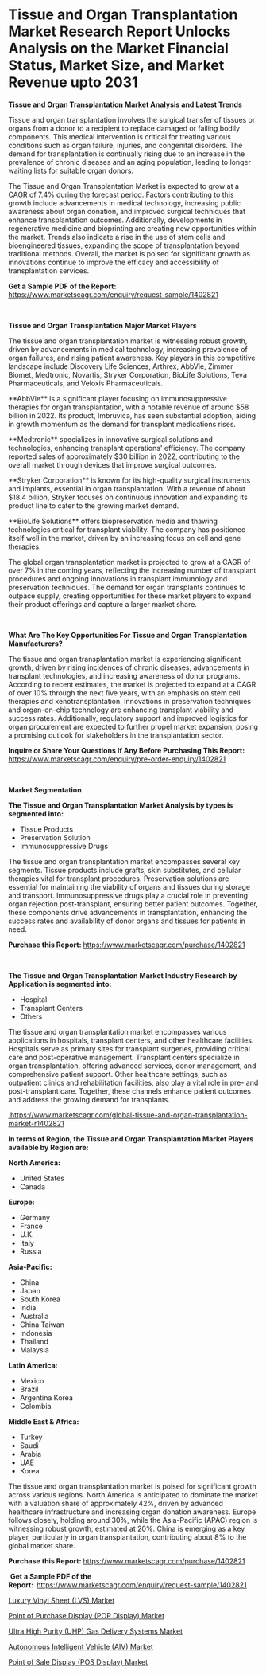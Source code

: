 <p><h1>Tissue and Organ Transplantation Market Research Report Unlocks Analysis on the Market Financial Status, Market Size, and Market Revenue upto 2031</h1></p><p><strong>Tissue and Organ Transplantation Market Analysis and Latest Trends</strong></p>
<p><p>Tissue and organ transplantation involves the surgical transfer of tissues or organs from a donor to a recipient to replace damaged or failing bodily components. This medical intervention is critical for treating various conditions such as organ failure, injuries, and congenital disorders. The demand for transplantation is continually rising due to an increase in the prevalence of chronic diseases and an aging population, leading to longer waiting lists for suitable organ donors.</p><p>The Tissue and Organ Transplantation Market is expected to grow at a CAGR of 7.4% during the forecast period. Factors contributing to this growth include advancements in medical technology, increasing public awareness about organ donation, and improved surgical techniques that enhance transplantation outcomes. Additionally, developments in regenerative medicine and bioprinting are creating new opportunities within the market. Trends also indicate a rise in the use of stem cells and bioengineered tissues, expanding the scope of transplantation beyond traditional methods. Overall, the market is poised for significant growth as innovations continue to improve the efficacy and accessibility of transplantation services.</p></p>
<p><strong>Get a Sample PDF of the Report:&nbsp;</strong> <a href="https://www.marketscagr.com/enquiry/request-sample/1402821?utm_campaign=1802&utm_medium=2&utm_source=Github&utm_content=ia&utm_term=23102024&utm_id=tissue-and-organ-transplantation">https://www.marketscagr.com/enquiry/request-sample/1402821</a></p>
<p>&nbsp;</p>
<p><strong>Tissue and Organ Transplantation Major Market Players</strong></p>
<p><p>The tissue and organ transplantation market is witnessing robust growth, driven by advancements in medical technology, increasing prevalence of organ failures, and rising patient awareness. Key players in this competitive landscape include Discovery Life Sciences, Arthrex, AbbVie, Zimmer Biomet, Medtronic, Novartis, Stryker Corporation, BioLife Solutions, Teva Pharmaceuticals, and Veloxis Pharmaceuticals.</p><p>**AbbVie** is a significant player focusing on immunosuppressive therapies for organ transplantation, with a notable revenue of around $58 billion in 2022. Its product, Imbruvica, has seen substantial adoption, aiding in growth momentum as the demand for transplant medications rises.</p><p>**Medtronic** specializes in innovative surgical solutions and technologies, enhancing transplant operations' efficiency. The company reported sales of approximately $30 billion in 2022, contributing to the overall market through devices that improve surgical outcomes.</p><p>**Stryker Corporation** is known for its high-quality surgical instruments and implants, essential in organ transplantation. With a revenue of about $18.4 billion, Stryker focuses on continuous innovation and expanding its product line to cater to the growing market demand.</p><p>**BioLife Solutions** offers biopreservation media and thawing technologies critical for transplant viability. The company has positioned itself well in the market, driven by an increasing focus on cell and gene therapies.</p><p>The global organ transplantation market is projected to grow at a CAGR of over 7% in the coming years, reflecting the increasing number of transplant procedures and ongoing innovations in transplant immunology and preservation techniques. The demand for organ transplants continues to outpace supply, creating opportunities for these market players to expand their product offerings and capture a larger market share.</p></p>
<p>&nbsp;</p>
<p><strong>What Are The Key Opportunities For Tissue and Organ Transplantation Manufacturers?</strong></p>
<p><p>The tissue and organ transplantation market is experiencing significant growth, driven by rising incidences of chronic diseases, advancements in transplant technologies, and increasing awareness of donor programs. According to recent estimates, the market is projected to expand at a CAGR of over 10% through the next five years, with an emphasis on stem cell therapies and xenotransplantation. Innovations in preservation techniques and organ-on-chip technology are enhancing transplant viability and success rates. Additionally, regulatory support and improved logistics for organ procurement are expected to further propel market expansion, posing a promising outlook for stakeholders in the transplantation sector.</p></p>
<p><strong>Inquire or Share Your Questions If Any Before Purchasing This Report:</strong> <a href="https://www.marketscagr.com/enquiry/pre-order-enquiry/1402821?utm_campaign=1802&utm_medium=2&utm_source=Github&utm_content=ia&utm_term=23102024&utm_id=tissue-and-organ-transplantation">https://www.marketscagr.com/enquiry/pre-order-enquiry/1402821</a></p>
<p>&nbsp;</p>
<p><strong>Market Segmentation</strong></p>
<p><strong>The Tissue and Organ Transplantation Market Analysis by types is segmented into:</strong></p>
<p><ul><li>Tissue Products</li><li>Preservation Solution</li><li>Immunosuppressive Drugs</li></ul></p>
<p><p>The tissue and organ transplantation market encompasses several key segments. Tissue products include grafts, skin substitutes, and cellular therapies vital for transplant procedures. Preservation solutions are essential for maintaining the viability of organs and tissues during storage and transport. Immunosuppressive drugs play a crucial role in preventing organ rejection post-transplant, ensuring better patient outcomes. Together, these components drive advancements in transplantation, enhancing the success rates and availability of donor organs and tissues for patients in need.</p></p>
<p><strong>Purchase this Report:&nbsp;</strong><a href="https://www.marketscagr.com/purchase/1402821?utm_campaign=1802&utm_medium=2&utm_source=Github&utm_content=ia&utm_term=23102024&utm_id=tissue-and-organ-transplantation">https://www.marketscagr.com/purchase/1402821</a></p>
<p>&nbsp;</p>
<p><strong>The Tissue and Organ Transplantation Market Industry Research by Application is segmented into:</strong></p>
<p><ul><li>Hospital</li><li>Transplant Centers</li><li>Others</li></ul></p>
<p><p>The tissue and organ transplantation market encompasses various applications in hospitals, transplant centers, and other healthcare facilities. Hospitals serve as primary sites for transplant surgeries, providing critical care and post-operative management. Transplant centers specialize in organ transplantation, offering advanced services, donor management, and comprehensive patient support. Other healthcare settings, such as outpatient clinics and rehabilitation facilities, also play a vital role in pre- and post-transplant care. Together, these channels enhance patient outcomes and address the growing demand for transplants.</p></p>
<p><a href="https://www.marketscagr.com/global-tissue-and-organ-transplantation-market-r1402821?utm_campaign=1802&utm_medium=2&utm_source=Github&utm_content=ia&utm_term=23102024&utm_id=tissue-and-organ-transplantation">&nbsp;https://www.marketscagr.com/global-tissue-and-organ-transplantation-market-r1402821</a></p>
<p><strong>In terms of Region, the Tissue and Organ Transplantation Market Players available by Region are:</strong></p>
<p>
    <p> <strong> North America: </strong>
        <ul>
            <li>United States</li>
            <li>Canada</li>
        </ul>
        </p> 
    <p> <strong> Europe: </strong>
        <ul>
            <li>Germany</li>
            <li>France</li>
            <li>U.K.</li>
            <li>Italy</li>
            <li>Russia</li>
        </ul>
        </p> 
    <p> <strong> Asia-Pacific: </strong>
        <ul>
            <li>China</li>
            <li>Japan</li>
            <li>South Korea</li>
            <li>India</li>
            <li>Australia</li>
            <li>China Taiwan</li>
            <li>Indonesia</li>
            <li>Thailand</li>
            <li>Malaysia</li>
        </ul>
        </p> 
    <p> <strong> Latin America: </strong>
        <ul>
            <li>Mexico</li>
            <li>Brazil</li>
            <li>Argentina Korea</li>
            <li>Colombia</li>
        </ul>
        </p> 
    <p> <strong> Middle East & Africa: </strong>
        <ul>
            <li>Turkey</li>
            <li>Saudi</li>
            <li>Arabia</li>
            <li>UAE</li>
            <li>Korea</li>
        </ul>
    </p>
    </p>
<p><p>The tissue and organ transplantation market is poised for significant growth across various regions. North America is anticipated to dominate the market with a valuation share of approximately 42%, driven by advanced healthcare infrastructure and increasing organ donation awareness. Europe follows closely, holding around 30%, while the Asia-Pacific (APAC) region is witnessing robust growth, estimated at 20%. China is emerging as a key player, particularly in organ transplantation, contributing about 8% to the global market share.</p></p>
<p><strong>Purchase this Report: </strong><a href="https://www.marketscagr.com/purchase/1402821?utm_campaign=1802&utm_medium=2&utm_source=Github&utm_content=ia&utm_term=23102024&utm_id=tissue-and-organ-transplantation">https://www.marketscagr.com/purchase/1402821</a></p>
<p>&nbsp;<strong>Get a Sample PDF of the Report:&nbsp;&nbsp;</strong><a href="https://www.marketscagr.com/enquiry/request-sample/1402821?utm_campaign=1802&utm_medium=2&utm_source=Github&utm_content=ia&utm_term=23102024&utm_id=tissue-and-organ-transplantation">https://www.marketscagr.com/enquiry/request-sample/1402821</a></p>
<p><strong></strong></p>
<p><p><a href="https://www.linkedin.com/pulse/deep-dive-luxury-vinyl-sheet-lvs-market-itstrends-segmentation-svtue?utm_campaign=1802&utm_medium=2&utm_source=Github&utm_content=ia&utm_term=23102024&utm_id=tissue-and-organ-transplantation">Luxury Vinyl Sheet (LVS) Market</a></p><p><a href="https://www.linkedin.com/pulse/point-purchase-display-pop-market-outlook-share-analysis-rqc9f?utm_campaign=1802&utm_medium=2&utm_source=Github&utm_content=ia&utm_term=23102024&utm_id=tissue-and-organ-transplantation">Point of Purchase Display (POP Display) Market</a></p><p><a href="https://www.linkedin.com/pulse/global-ultra-high-purity-uhp-gas-delivery-systems-market-hhise?utm_campaign=1802&utm_medium=2&utm_source=Github&utm_content=ia&utm_term=23102024&utm_id=tissue-and-organ-transplantation">Ultra High Purity (UHP) Gas Delivery Systems Market</a></p><p><a href="https://www.linkedin.com/pulse/analyzing-global-autonomous-intelligent-vehicle-aiv-market-ffe7e?utm_campaign=1802&utm_medium=2&utm_source=Github&utm_content=ia&utm_term=23102024&utm_id=tissue-and-organ-transplantation">Autonomous Intelligent Vehicle (AIV) Market</a></p><p><a href="https://www.linkedin.com/pulse/booming-point-sale-display-pos-market-sector-analysis-growth-ytynf?utm_campaign=1802&utm_medium=2&utm_source=Github&utm_content=ia&utm_term=23102024&utm_id=tissue-and-organ-transplantation">Point of Sale Display (POS Display) Market</a></p></p>